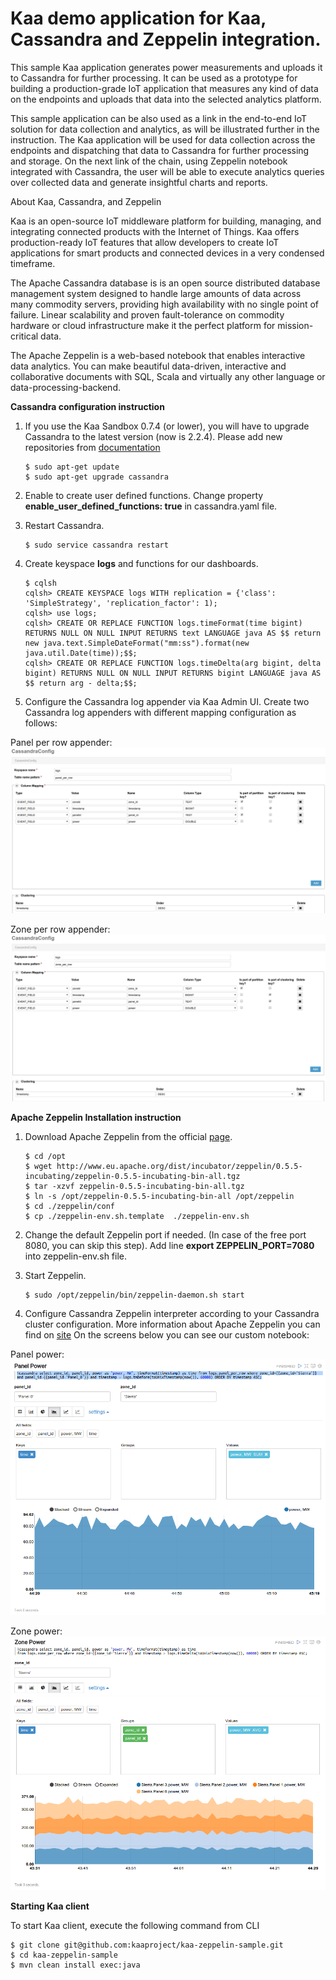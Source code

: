 Kaa demo application for Kaa, Cassandra and Zeppelin integration.
============================
This sample Kaa application generates power measurements and uploads it to Cassandra for further processing. It can be used as a prototype for building a production-grade IoT application that measures any kind of data on the endpoints and uploads that data into the selected analytics platform.

This sample application can be also used as a link in the end-to-end IoT solution for data collection and analytics, as will be illustrated further in the instruction. The Kaa application will be used for data collection across the endpoints and dispatching that data to Cassandra for further processing and storage. On the next link of the chain, using Zeppelin notebook integrated with Cassandra, the user will be able to execute analytics queries over collected data and generate insightful charts and reports. 

About Kaa, Cassandra, and Zeppelin

Kaa is an open-source IoT middleware platform for building, managing, and integrating connected products with the Internet of Things. Kaa offers production-ready IoT features that allow developers to create IoT applications for smart products and connected devices in a very condensed timeframe.

The Apache Cassandra database is is an open source distributed database management system designed to handle large amounts of data across many commodity servers, providing high availability with no single point of failure. Linear scalability and proven fault-tolerance on commodity hardware or cloud infrastructure make it the perfect platform for mission-critical data. 

The Apache Zeppelin is a web-based notebook that enables interactive data analytics. You can make beautiful data-driven, interactive and collaborative documents with SQL, Scala and virtually any other language or data-processing-backend.

**Cassandra configuration instruction**

1. If you use the Kaa Sandbox 0.7.4 (or lower), you will have to upgrade Cassandra to the latest version (now is 2.2.4). Please add new repositories from [documentation](http://wiki.apache.org/cassandra/DebianPackaging)

   ```
   $ sudo apt-get update
   $ sudo apt-get upgrade cassandra
   ```

2. Enable to create user defined functions. Change property **enable_user_defined_functions: true** in cassandra.yaml file.

3. Restart Cassandra.

   ```
   $ sudo service cassandra restart
   ```

4. Create keyspace **logs** and functions for our dashboards.

   ```
   $ cqlsh
   cqlsh> CREATE KEYSPACE logs WITH replication = {'class': 'SimpleStrategy', 'replication_factor': 1);
   cqlsh> use logs;
   cqlsh> CREATE OR REPLACE FUNCTION logs.timeFormat(time bigint) RETURNS NULL ON NULL INPUT RETURNS text LANGUAGE java AS $$ return new java.text.SimpleDateFormat("mm:ss").format(new java.util.Date(time));$$;
   cqlsh> CREATE OR REPLACE FUNCTION logs.timeDelta(arg bigint, delta bigint) RETURNS NULL ON NULL INPUT RETURNS bigint LANGUAGE java AS $$ return arg - delta;$$;
   ```

5. Configure the Cassandra log appender via Kaa Admin UI. Create two Cassandra log appenders with different mapping configuration as follows:
  
Panel per row appender:
  ![this](images/cassandra_appender_panel.png "Panel per row appender")

Zone per row appender:
  ![this](images/cassandra_appender_zone.png "Zone per row appender")

**Apache Zeppelin Installation instruction**

1. Download Apache Zeppelin from the official [page]( http://zeppelin.incubator.apache.org/download.html).

   ```
   $ cd /opt
   $ wget http://www.eu.apache.org/dist/incubator/zeppelin/0.5.5-incubating/zeppelin-0.5.5-incubating-bin-all.tgz
   $ tar -xzvf zeppelin-0.5.5-incubating-bin-all.tgz
   $ ln -s /opt/zeppelin-0.5.5-incubating-bin-all /opt/zeppelin
   $ cd ./zeppelin/conf
   $ cp ./zeppelin-env.sh.template  ./zeppelin-env.sh
   ```
2. Change the default Zeppelin port if needed. (In case of the free port 8080, you can skip this step). Add line **export ZEPPELIN_PORT=7080** into zeppelin-env.sh file.

3. Start Zeppelin.

   ```
   $ sudo /opt/zeppelin/bin/zeppelin-daemon.sh start
   ```

4. Configure Cassandra Zeppelin interpreter according to your Cassandra cluster configuration.
    More information about Apache Zeppelin you can find on [site](http://zeppelin.incubator.apache.org/)
    On the screens below you can see our custom notebook:

Panel power:
  ![this](images/zeppelin_notebook_panel.png "Panel power")

Zone power:
  ![this](images/zeppelin_notebook_zone.png "Zone power")


**Starting Kaa client**
 
To start Kaa client, execute the following command from CLI

  ```
  $ git clone git@github.com:kaaproject/kaa-zeppelin-sample.git
  $ cd kaa-zeppelin-sample
  $ mvn clean install exec:java
  ```
